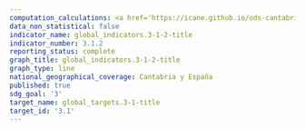 ```yaml
---
computation_calculations: <a href='https://icane.github.io/ods-cantabria/assets/pdf/3.1.2.1.pdf' target='_blank'>Proporción de partos atendidos por personal sanitario especializado</a>
data_non_statistical: false
indicator_name: global_indicators.3-1-2-title
indicator_number: 3.1.2
reporting_status: complete
graph_title: global_indicators.3-1-2-title
graph_type: line
national_geographical_coverage: Cantabria y España
published: true
sdg_goal: '3'
target_name: global_targets.3-1-title
target_id: '3.1'
---
```

